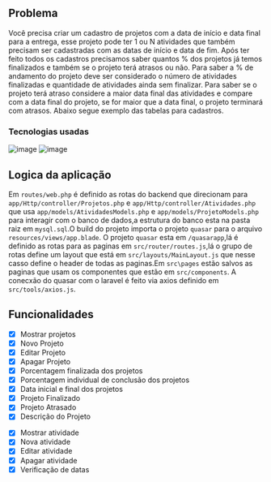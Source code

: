 ## Problema

Você precisa criar um cadastro de projetos com a data de início e data final para a entrega, esse projeto pode ter 1 ou N atividades que também precisam ser cadastradas com as datas de início e data de fim. Após ter feito todos os cadastros precisamos saber quantos % dos projetos já temos finalizados e também se o projeto terá atrasos ou não. Para saber a % de andamento do projeto deve ser considerado o número de atividades finalizadas e quantidade de atividades ainda sem finalizar. Para saber se o projeto terá atraso considere a maior data final das atividades e compare com a data final do projeto, se for maior que a data final, o projeto terminará com atrasos. Abaixo segue exemplo das tabelas para cadastros.

### Tecnologias usadas

![image](https://img.shields.io/badge/Quasar-blue.svg)
![image](https://img.shields.io/badge/laravel-red.svg)

## Logica da aplicação

Em `routes/web.php` é definido as rotas do backend que direcionam para `app/Http/controller/Projetos.php` e `app/Http/controller/Atividades.php` que usa `app/models/AtividadesModels.php` e `app/models/ProjetoModels.php` para interagir com o banco de dados,a estrutura do banco esta na pasta raiz em `mysql.sql`.O build do projeto importa o projeto `quasar` para o arquivo `resources/views/app.blade`.
O projeto `quasar` esta em `/quasarapp`,lá é definido as rotas para as paginas em `src/router/routes.js`,lá o grupo de rotas define um layout que está em `src/layouts/MainLayout.js` que nesse casso define o header de todas as paginas.Em `src\pages` estão salvos as paginas que usam os componentes que estão em `src/components`.
A conecxão do quasar com o laravel é feito via axios definido em `src/tools/axios.js`.

## Funcionalidades

- [x] Mostrar projetos
- [x] Novo Projeto
- [x] Editar Projeto
- [x] Apagar Projeto
- [x] Porcentagem finalizada dos projetos
- [x] Porcentagem individual de conclusão dos projetos
- [x] Data inicial e final dos projetos
- [x] Projeto Finalizado
- [x] Projeto Atrasado
- [x] Descrição do Projeto

* [x] Mostrar atividade
* [x] Nova atividade
* [x] Editar atividade
* [x] Apagar atividade
* [x] Verificação de datas

